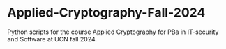 # Applied-Cryptography-Fall-2024
Python scripts for the course Applied Cryptography for PBa in IT-security and Software at UCN fall 2024.
